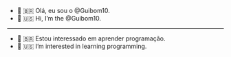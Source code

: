 - 👋 🇧🇷 Olá, eu sou o @Guibom10.
- 👋 🇺🇸 Hi, I’m the @Guibom10.
______________________________________
- 👀 🇧🇷 Estou interessado em aprender programação.
- 👀 🇺🇸 I’m interested in learning programming.
